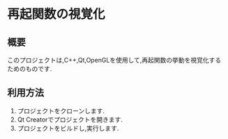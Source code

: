 # 再起関数の視覚化

## 概要
このプロジェクトは,C++,Qt,OpenGLを使用して,再起関数の挙動を視覚化するためのものです.

## 利用方法
1. プロジェクトをクローンします.
2. Qt Creatorでプロジェクトを開きます.
3. プロジェクトをビルドし,実行します.


